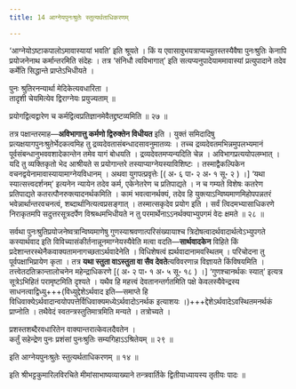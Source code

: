 ```yaml
---
title: 14 आग्नेयपुनःश्रुतेः स्तुत्यर्थताधिकरणम्

---
```


‘आग्नेयोऽष्टाकपालोऽमावास्यायां भवति’ इति श्रूयते । किं य एवासावुभयत्राप्यच्युतस्तस्यैवैषा पुनःश्रुतिः केनापि प्रयोजनेनाथ कर्मान्तरमिति संदेहः । तत्र ‘संनिधौ त्वविभागात्’ इति सत्यप्यनुपादेयाममावास्यां प्रत्युपादाने तदेव कर्मेति सिद्धान्ते प्राप्तेऽभिधीयते ।

पुनः श्रुतिरनन्यार्था मेदिकेत्यवधारिता ।  
तादृशी चेयमित्येव द्विराग्नेयः प्रयुज्यताम् ॥  


प्रयोगद्वित्वद्वारेण च कर्मद्वित्वप्रतिज्ञानमेवैतद्द्रष्टव्यमिति ॥ २७ ॥

तत्र पक्षान्तरमाह—**अविभागात्तु कर्मणो द्विरुक्तेन विधीयत** इति । युक्तं समिदादिषु प्रत्यक्षयागपुनःश्रुतेर्भेदकत्वमिह तु द्रव्यदेवतासंबन्धादसावनुमातव्यः । तच्च द्रव्यदेवतमभिन्नमुपलभ्यमानं पूर्वसंबन्धानुभववशादेकान्तेन तमेव यागं बोधयति । द्रव्यदेवतमप्यन्यदिति चेन्न । अविभागप्रत्ययोपलम्भात् । यदि तु व्यक्तिकृतो भेद आश्रीयते स प्रयोगान्तरे तस्याप्याग्नेयस्याविशिष्टः । तस्माद्वैकल्पिकेन वचनद्वयेनामावास्यायामाग्नेयविधानम् । अथवा युगपत्प्रवृत्तेः  \[( अ॰ ६ पा॰ २ अ॰ १ सू॰ २ ) ।\] ‘यथा स्यात्सत्त्वदर्शनम्’ इत्यनेन न्यायेन तदेव कर्म, एकेनेतरेण च प्रतिपाद्यते । न च गम्यते विशेषः कतरेण प्रतिपाद्यते कतरत्पौनरुक्त्यादनर्थकमिति । कामं भवत्वानर्थक्यं, तदेव हि युक्त्याऽन्विष्यमाणमिहोपपन्नतरं भवेन्नार्थान्तरवचनत्वं, शब्दार्थानित्यत्वप्रसङ्गात् । तस्मात्सकृदेव प्रयोग इति । सर्वं त्विदमभ्यासाधिकरणे निराकृतमपि सदुत्तरसूत्रदर्पेण विश्रब्धमभिधीयते न तु परमार्थेनाऽऽनर्थक्याभ्युपगमं वेदः क्षमते ॥ २८ ॥

सर्वथा पुनःश्रुतिप्रयोजनेष्वत्रान्विष्यमाणेषु गुणस्याश्रवणात्परिसंख्यायाश्च त्रिदोषत्वादर्थवादार्थत्वेऽभ्युपगते कस्यार्थवाद इति विविच्यासंकीर्तनान्नूनमाग्नेयस्यैवेति मत्वा वदति—**सार्थवादकेन** विहिते किं प्रदेशान्तरस्थेनैकवाक्यतामनागच्छताऽर्थवादेनेति । विधिशेषत्वं ह्यर्थवादानामवस्थितम् । परिचोदना तु पूर्वपक्षाभिप्रायेण कृता । तत्र **यथा स्तुता वाऽस्तुता वा सैव देवते**त्यविवरणान्न विज्ञायते किंविषयमिति । तत्त्वेतदतिक्रान्तालोचनेन महेन्द्राधिकरणे  \[( अ॰ २ पा॰ १ अ॰ ५ सू॰ १८ ) ।\] ‘गुणश्चानर्थकः स्यात्’ इत्यत्र सूत्रेऽभिहितं परामृष्टमिति दृश्यते । यथैव हि महत्त्वं देवतानन्तर्गतमिति पक्षे केवलस्यैवेन्द्रस्य साधनत्वाद्विध्यु+++(विध्युद्देशेऽर्थवाद इति—समाप्ते हि विधिवाक्येऽर्थवादान्वयोपपत्तेर्विधिवाक्यमध्येऽर्थवादोऽनर्थक इत्याशयः ।)+++द्देशेऽर्थवादेऽवस्थितमनर्थकं प्राप्नोति । तथैवेदं स्वतन्त्रस्तुतिमात्रमिति मन्यते । तत्रोच्यते ।

प्रशस्तशब्दैरवधारितेन वाक्यान्तरात्केवलदैवतेन ।  
कर्तुं सहेन्द्रेण पुनः प्रशंसां पुनःश्रुतिः सम्यगिहाऽऽश्रितेयम् ॥ २९ ॥  


इति आग्नेयपुनःश्रुतेः स्तुत्यर्थताधिकरणम् ॥ १४ ॥

इति श्रीभट्टकुमारिलविरचिते मीमांसाभाष्यव्याख्याने तन्त्रवार्तिके द्वितीयाध्यायस्य तृतीयः पादः ॥ 